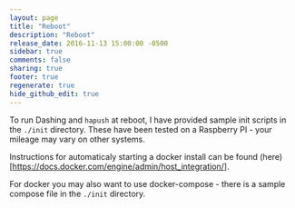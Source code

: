 ```yaml
---
layout: page
title: "Reboot"
description: "Reboot"
release_date: 2016-11-13 15:00:00 -0500
sidebar: true
comments: false
sharing: true
footer: true
regenerate: true
hide_github_edit: true
---
```


To run Dashing and `hapush` at reboot, I have provided sample init scripts in the `./init` directory. These have been tested on a Raspberry PI - your mileage may vary on other systems.

Instructions for automaticaly starting a docker install can be found (here)[https://docs.docker.com/engine/admin/host_integration/].

For docker you may also want to use docker-compose - there is a sample compose file in the `./init` directory.
